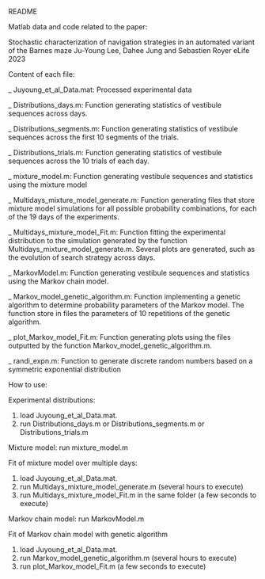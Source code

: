 README


Matlab data and code related to the paper: 

Stochastic characterization of navigation strategies in an automated variant of the Barnes maze
Ju-Young Lee, Dahee Jung and Sebastien Royer
eLife 2023



Content of each file:


_ Juyoung_et_al_Data.mat: Processed experimental data

_ Distributions_days.m: Function generating statistics of vestibule sequences across days.

_ Distributions_segments.m: Function generating statistics of vestibule sequences across the first 10 segments of the trials.

_ Distributions_trials.m: Function generating statistics of vestibule sequences across the 10 trials of each day.



_ mixture_model.m: Function generating vestibule sequences and statistics using the mixture model

_ Multidays_mixture_model_generate.m: Function generating files that store mixture model simulations for all possible probability combinations, for each of the 19 days of the experiments.

_ Multidays_mixture_model_Fit.m: Function fitting the experimental distribution to the simulation generated by the function Multidays_mixture_model_generate.m. Several plots are generated, such as the evolution of search strategy across days.



_ MarkovModel.m: Function generating vestibule sequences and statistics using the Markov chain model.

_ Markov_model_genetic_algorithm.m: Function implementing a genetic algorithm to determine probability parameters of the Markov model. The function store in files the parameters of 10 repetitions of the genetic algorithm.

_ plot_Markov_model_Fit.m: Function generating plots using the files outputted by the function Markov_model_genetic_algorithm.m.



_ randi_expn.m: Function to generate discrete random numbers based on a symmetric exponential distribution


How to use:

Experimental distributions:
1) load Juyoung_et_al_Data.mat.
2) run Distributions_days.m  or  Distributions_segments.m  or  Distributions_trials.m


Mixture model: 
run mixture_model.m


Fit of mixture model over multiple days:
1) load Juyoung_et_al_Data.mat. 
2) run Multidays_mixture_model_generate.m (several hours to execute) 
3) run Multidays_mixture_model_Fit.m in the same folder (a few seconds to execute)


Markov chain model:
run MarkovModel.m


Fit of Markov chain model with genetic algorithm 
1) load Juyoung_et_al_Data.mat.
2) run Markov_model_genetic_algorithm.m (several hours to execute)
3) run plot_Markov_model_Fit.m (a few seconds to execute)
